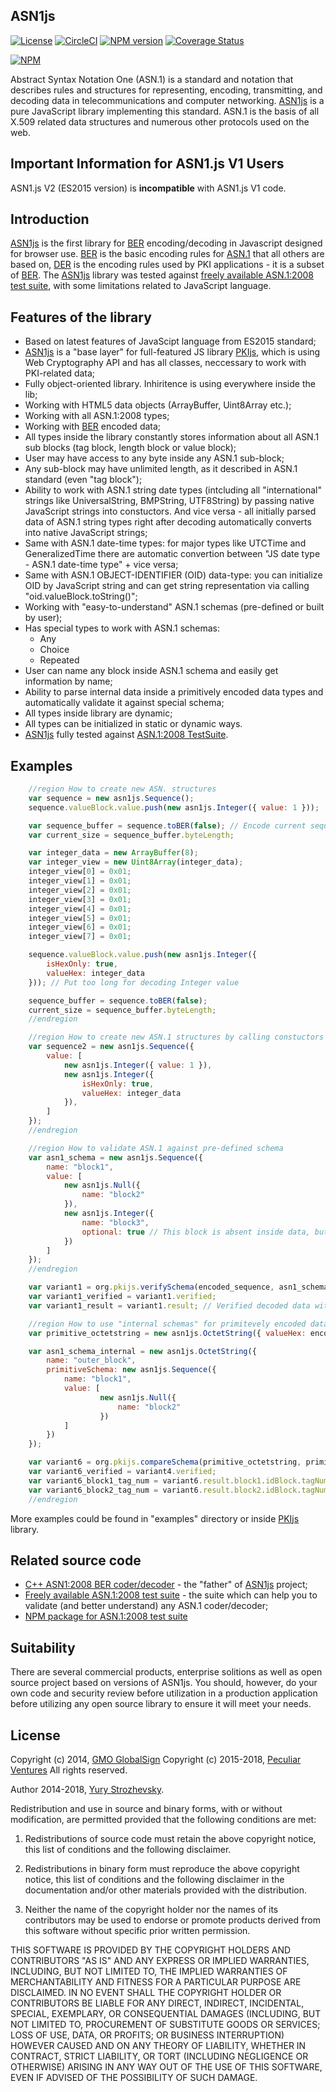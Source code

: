 ## ASN1js

[![License](https://img.shields.io/badge/license-MIT-green.svg?style=flat)](https://raw.githubusercontent.com/PeculiarVentures/ASN1.js/master/LICENSE) [![CircleCI](https://circleci.com/gh/PeculiarVentures/ASN1.js.svg?style=svg)](https://circleci.com/gh/PeculiarVentures/ASN1.js) [![NPM version](https://badge.fury.io/js/asn1js.svg)](http://badge.fury.io/js/asn1js) [![Coverage Status](https://coveralls.io/repos/github/PeculiarVentures/ASN1.js/badge.svg?branch=master)](https://coveralls.io/github/PeculiarVentures/ASN1.js?branch=master)

[![NPM](https://nodei.co/npm-dl/asn1js.png?months=3&height=2)](https://nodei.co/npm/asn1js/)

Abstract Syntax Notation One (ASN.1) is a standard and notation that describes rules and structures for representing, encoding, transmitting, and decoding data in telecommunications and computer networking. [ASN1js][] is a pure JavaScript library implementing this standard.  ASN.1 is the basis of all X.509 related data structures and numerous other protocols used on the web.

## Important Information for ASN1.js V1 Users
ASN1.js V2 (ES2015 version) is **incompatible** with ASN1.js V1 code.

## Introduction

[ASN1js][] is the first library for [BER][] encoding/decoding in Javascript designed for browser use. [BER][] is the basic encoding rules for [ASN.1][] that all others are based on, [DER][] is the encoding rules used by PKI applications - it is a subset of [BER][]. The [ASN1js][] library was tested against [freely available ASN.1:2008 test suite], with some limitations related to JavaScript language. 

## Features of the library

* Based on latest features of JavaScipt language from ES2015 standard;
* [ASN1js][] is a "base layer" for full-featured JS library [PKIjs][], which is using Web Cryptography API and has all classes, neccessary to work with PKI-related data;
* Fully object-oriented library. Inhiritence is using everywhere inside the lib;
* Working with HTML5 data objects (ArrayBuffer, Uint8Array etc.);
* Working with all ASN.1:2008 types;
* Working with [BER][] encoded data;
* All types inside the library constantly stores information about all ASN.1 sub blocks (tag block, length block or value block);
* User may have access to any byte inside any ASN.1 sub-block;
* Any sub-block may have unlimited length, as it described in ASN.1 standard (even "tag block");
* Ability to work with ASN.1 string date types (intcluding all "international" strings like UniversalString, BMPString, UTF8String) by passing native JavaScript strings into constuctors. And vice versa - all initially parsed data of ASN.1 string types right after decoding automatically converts into native JavaScript strings;
* Same with ASN.1 date-time types: for major types like UTCTime and GeneralizedTime there are automatic convertion between "JS date type - ASN.1 date-time type" + vice versa;
* Same with ASN.1 OBJECT-IDENTIFIER (OID) data-type: you can initialize OID by JavaScript string and can get string representation via calling "oid.valueBlock.toString()";
* Working with "easy-to-understand" ASN.1 schemas (pre-defined or built by user);
* Has special types to work with ASN.1 schemas:
  * Any
  * Choice
  * Repeated 
* User can name any block inside ASN.1 schema and easily get information by name;
* Ability to parse internal data inside a primitively encoded data types and automatically validate it against special schema;
* All types inside library are dynamic;
* All types can be initialized in static or dynamic ways.
* [ASN1js][] fully tested against [ASN.1:2008 TestSuite][].

## Examples

```javascript
    //region How to create new ASN. structures 
    var sequence = new asn1js.Sequence();
    sequence.valueBlock.value.push(new asn1js.Integer({ value: 1 }));

    var sequence_buffer = sequence.toBER(false); // Encode current sequence to BER (in ArrayBuffer)
    var current_size = sequence_buffer.byteLength;

    var integer_data = new ArrayBuffer(8);
    var integer_view = new Uint8Array(integer_data);
    integer_view[0] = 0x01;
    integer_view[1] = 0x01;
    integer_view[2] = 0x01;
    integer_view[3] = 0x01;
    integer_view[4] = 0x01;
    integer_view[5] = 0x01;
    integer_view[6] = 0x01;
    integer_view[7] = 0x01;

    sequence.valueBlock.value.push(new asn1js.Integer({
        isHexOnly: true,
        valueHex: integer_data
    })); // Put too long for decoding Integer value

    sequence_buffer = sequence.toBER(false);
    current_size = sequence_buffer.byteLength;
    //endregion 
```

```javascript
    //region How to create new ASN.1 structures by calling constuctors with parameters 
    var sequence2 = new asn1js.Sequence({
        value: [
            new asn1js.Integer({ value: 1 }),
            new asn1js.Integer({
                isHexOnly: true,
                valueHex: integer_data
            }),
        ]
    });
    //endregion 
```

```javascript
    //region How to validate ASN.1 against pre-defined schema 
    var asn1_schema = new asn1js.Sequence({
        name: "block1",
        value: [
            new asn1js.Null({
                name: "block2"
            }),
            new asn1js.Integer({
                name: "block3",
                optional: true // This block is absent inside data, but it's "optional". Hence verification against the schema will be passed.
            })
        ]
    });
    //endregion

    var variant1 = org.pkijs.verifySchema(encoded_sequence, asn1_schema); // Verify schema together with decoding of raw data
    var variant1_verified = variant1.verified;
    var variant1_result = variant1.result; // Verified decoded data with all block names inside
```

```javascript
    //region How to use "internal schemas" for primitevely encoded data types 
    var primitive_octetstring = new asn1js.OctetString({ valueHex: encoded_sequence }); // Create a primitively encoded OctetString where internal data is an encoded Sequence

    var asn1_schema_internal = new asn1js.OctetString({
        name: "outer_block",
        primitiveSchema: new asn1js.Sequence({
            name: "block1",
            value: [
                    new asn1js.Null({
                        name: "block2"
                    })
            ]
        })
    });

    var variant6 = org.pkijs.compareSchema(primitive_octetstring, primitive_octetstring, asn1_schema_internal);
    var variant6_verified = variant4.verified;
    var variant6_block1_tag_num = variant6.result.block1.idBlock.tagNumber;
    var variant6_block2_tag_num = variant6.result.block2.idBlock.tagNumber;
    //endregion 
```

More examples could be found in "examples" directory or inside [PKIjs][] library.

## Related source code 

* [C++ ASN1:2008 BER coder/decoder](https://github.com/YuryStrozhevsky/C-plus-plus-ASN.1-2008-coder-decoder) - the "father" of [ASN1js][] project;
* [Freely available ASN.1:2008 test suite](https://github.com/YuryStrozhevsky/ASN1-2008-free-test-suite) - the suite which can help you to validate (and better understand) any ASN.1 coder/decoder;
* [NPM package for ASN.1:2008 test suite](https://github.com/YuryStrozhevsky/asn1-test-suite)

## Suitability
There are several commercial products, enterprise solitions as well as open source project based on versions of ASN1js. You should, however, do your own code and security review before utilization in a production application before utilizing any open source library to ensure it will meet your needs.

## License

Copyright (c) 2014, [GMO GlobalSign](http://www.globalsign.com/)
Copyright (c) 2015-2018, [Peculiar Ventures](http://peculiarventures.com/)
All rights reserved.

Author 2014-2018, [Yury Strozhevsky](http://www.strozhevsky.com/).

Redistribution and use in source and binary forms, with or without modification, 
are permitted provided that the following conditions are met:

1. Redistributions of source code must retain the above copyright notice, 
   this list of conditions and the following disclaimer.

2. Redistributions in binary form must reproduce the above copyright notice, 
   this list of conditions and the following disclaimer in the documentation 
   and/or other materials provided with the distribution.

3. Neither the name of the copyright holder nor the names of its contributors 
   may be used to endorse or promote products derived from this software without 
   specific prior written permission.

THIS SOFTWARE IS PROVIDED BY THE COPYRIGHT HOLDERS AND CONTRIBUTORS "AS IS" AND 
ANY EXPRESS OR IMPLIED WARRANTIES, INCLUDING, BUT NOT LIMITED TO, THE IMPLIED 
WARRANTIES OF MERCHANTABILITY AND FITNESS FOR A PARTICULAR PURPOSE ARE DISCLAIMED. 
IN NO EVENT SHALL THE COPYRIGHT HOLDER OR CONTRIBUTORS BE LIABLE FOR ANY DIRECT, 
INDIRECT, INCIDENTAL, SPECIAL, EXEMPLARY, OR CONSEQUENTIAL DAMAGES (INCLUDING, BUT 
NOT LIMITED TO, PROCUREMENT OF SUBSTITUTE GOODS OR SERVICES; LOSS OF USE, DATA, OR 
PROFITS; OR BUSINESS INTERRUPTION) HOWEVER CAUSED AND ON ANY THEORY OF LIABILITY, 
WHETHER IN CONTRACT, STRICT LIABILITY, OR TORT (INCLUDING NEGLIGENCE OR OTHERWISE) 
ARISING IN ANY WAY OUT OF THE USE OF THIS SOFTWARE, EVEN IF ADVISED OF THE POSSIBILITY 
OF SUCH DAMAGE. 


[ASN.1]: http://en.wikipedia.org/wiki/Abstract_Syntax_Notation_One
[ASN1js]: http://asn1js.org/
[PKIjs]: http://pkijs.org/
[BER]: http://en.wikipedia.org/wiki/X.690#BER_encoding
[DER]: http://en.wikipedia.org/wiki/X.690#DER_encoding
[freely available ASN.1:2008 test suite]: http://www.strozhevsky.com/free_docs/free_asn1_testsuite_descr.pdf
[ASN.1:2008 TestSuite]: https://github.com/YuryStrozhevsky/asn1-test-suite
